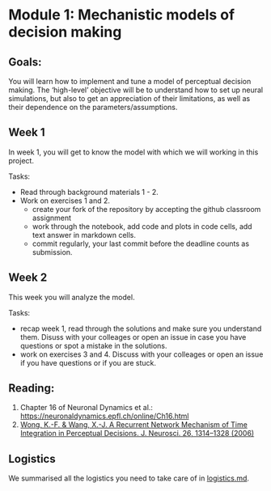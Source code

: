 # Module 1: Mechanistic models of decision making

## Goals: 
You will learn how to implement and tune a model of perceptual decision making.
The ‘high-level’ objective will be to understand how to set up neural simulations, but also to get an appreciation of their limitations, as well as their dependence on the parameters/assumptions.

## Week 1 
In week 1, you will get to know the model with which we will working in this project.

Tasks: 
- Read through background materials 1 - 2.
- Work on exercises 1 and 2. 
  - create your fork of the repository by accepting the github classroom assignment
  - work through the notebook, add code and plots in code cells, add text answer in markdown cells. 
  - commit regularly, your last commit before the deadline counts as submission.
  
## Week 2
This week you will analyze the model.  

Tasks: 
  - recap week 1, read through the solutions and make sure you understand them. Disuss with your colleages or open an issue in case you have questions or spot a mistake in the solutions. 
  - work on exercises 3 and 4. Discuss with your colleages or open an issue if you have questions or if you are stuck.

## Reading:
1) Chapter 16 of Neuronal Dynamics et al.: https://neuronaldynamics.epfl.ch/online/Ch16.html
2) [Wong, K.-F. & Wang, X.-J. A Recurrent Network Mechanism of Time Integration in Perceptual Decisions. J. Neurosci. 26, 1314–1328 (2006)](https://www.jneurosci.org/content/26/4/1314)

## Logistics 
We summarised all the logistics you need to take care of in [logistics.md](./logistics.md). 
